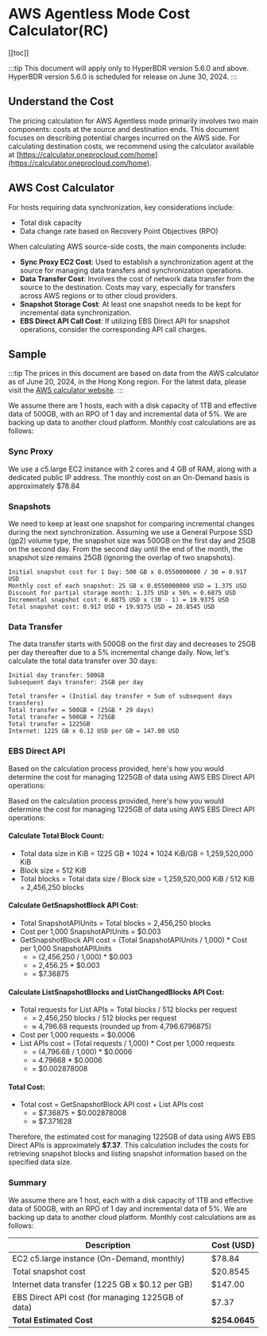# AWS Agentless Mode Cost Calculator(RC)

[[toc]]

:::tip
This document will apply only to HyperBDR version 5.6.0 and above. HyperBDR version 5.6.0 is scheduled for release on June 30, 2024.
:::

## Understand the Cost

The pricing calculation for AWS Agentless mode primarily involves two main components: costs at the source and destination ends. This document focuses on describing potential charges incurred on the AWS side. For calculating destination costs, we recommend using the calculator available at [https://calculator.oneprocloud.com/home](https://calculator.oneprocloud.com/home).

## AWS Cost Calculator

For hosts requiring data synchronization, key considerations include:

- Total disk capacity
- Data change rate based on Recovery Point Objectives (RPO)

When calculating AWS source-side costs, the main components include:

- **Sync Proxy EC2 Cost**: Used to establish a synchronization agent at the source for managing data transfers and synchronization operations.
- **Data Transfer Cost**: Involves the cost of network data transfer from the source to the destination. Costs may vary, especially for transfers across AWS regions or to other cloud providers.
- **Snapshot Storage Cost**: At least one snapshot needs to be kept for incremental data synchronization.
- **EBS Direct API Call Cost**: If utilizing EBS Direct API for snapshot operations, consider the corresponding API call charges.

## Sample

:::tip
The prices in this document are based on data from the AWS calculator as of June 20, 2024, in the Hong Kong region. For the latest data, please visit the [AWS calculator website](https://calculator.aws/#/).
:::

We assume there are 1 hosts, each with a disk capacity of 1TB and effective data of 500GB, with an RPO of 1 day and incremental data of 5%. We are backing up data to another cloud platform. Monthly cost calculations are as follows:

### Sync Proxy

We use a c5.large EC2 instance with 2 cores and 4 GB of RAM, along with a dedicated public IP address. The monthly cost on an On-Demand basis is approximately $78.84

### Snapshots

We need to keep at least one snapshot for comparing incremental changes during the next synchronization. Assuming we use a General Purpose SSD (gp2) volume type, the snapshot size was 500GB on the first day and 25GB on the second day. From the second day until the end of the month, the snapshot size remains 25GB (ignoring the overlap of two snapshots).

```
Initial snapshot cost for 1 Day: 500 GB x 0.0550000000 / 30 = 0.917 USD
Monthly cost of each snapshot: 25 GB x 0.0550000000 USD = 1.375 USD
Discount for partial storage month: 1.375 USD x 50% = 0.6875 USD
Incremental snapshot cost: 0.6875 USD x (30 - 1) = 19.9375 USD
Total snapshot cost: 0.917 USD + 19.9375 USD = 20.8545 USD
```

### Data Transfer

The data transfer starts with 500GB on the first day and decreases to 25GB per day thereafter due to a 5% incremental change daily. Now, let's calculate the total data transfer over 30 days:

```
Initial day transfer: 500GB
Subsequent days transfer: 25GB per day

Total transfer = (Initial day transfer + Sum of subsequent days transfers)
Total transfer = 500GB + (25GB * 29 days)
Total transfer = 500GB + 725GB
Total transfer = 1225GB
Internet: 1225 GB x 0.12 USD per GB = 147.00 USD
```

### EBS Direct API

Based on the calculation process provided, here's how you would determine the cost for managing 1225GB of data using AWS EBS Direct API operations:

Based on the calculation process provided, here's how you would determine the cost for managing 1225GB of data using AWS EBS Direct API operations:

#### Calculate Total Block Count:

- Total data size in KiB = 1225 GB * 1024 * 1024 KiB/GB = 1,259,520,000 KiB
- Block size = 512 KiB
- Total blocks = Total data size / Block size = 1,259,520,000 KiB / 512 KiB = 2,456,250 blocks

#### Calculate GetSnapshotBlock API Cost:

- Total SnapshotAPIUnits = Total blocks = 2,456,250 blocks
- Cost per 1,000 SnapshotAPIUnits = $0.003
- GetSnapshotBlock API cost = (Total SnapshotAPIUnits / 1,000) * Cost per 1,000 SnapshotAPIUnits
  - = (2,456,250 / 1,000) * $0.003
  - = 2,456.25 * $0.003
  - = $7.36875

#### Calculate ListSnapshotBlocks and ListChangedBlocks API Cost:

- Total requests for List APIs = Total blocks / 512 blocks per request
  - = 2,456,250 blocks / 512 blocks per request
  - ≈ 4,796.68 requests (rounded up from 4,796.6796875)
- Cost per 1,000 requests = $0.0006
- List APIs cost = (Total requests / 1,000) * Cost per 1,000 requests
  - = (4,796.68 / 1,000) * $0.0006
  - = 4.79668 * $0.0006
  - = $0.002878008

#### Total Cost:

- Total cost = GetSnapshotBlock API cost + List APIs cost
  - = $7.36875 + $0.002878008
  - ≈ $7.371628

Therefore, the estimated cost for managing 1225GB of data using AWS EBS Direct APIs is approximately **$7.37**. This calculation includes the costs for retrieving snapshot blocks and listing snapshot information based on the specified data size.

### Summary

We assume there are 1 host, each with a disk capacity of 1TB and effective data of 500GB, with an RPO of 1 day and incremental data of 5%. We are backing up data to another cloud platform. Monthly cost calculations are as follows:

| Description                                             | Cost (USD)        |
|---------------------------------------------------------|-------------------|
| EC2 c5.large instance (On-Demand, monthly)               | $78.84            |
| Total snapshot cost                                      | $20.8545          |
| Internet data transfer (1225 GB x $0.12 per GB)          | $147.00           |
| EBS Direct API cost (for managing 1225GB of data)        | $7.37             |
| **Total Estimated Cost**                                 | **$254.0645**     |